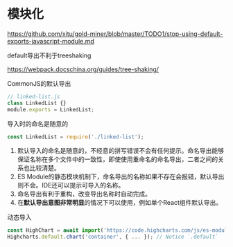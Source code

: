 # 模块化

https://github.com/xitu/gold-miner/blob/master/TODO1/stop-using-default-exports-javascript-module.md

default导出不利于treeshaking

https://webpack.docschina.org/guides/tree-shaking/


CommonJS的默认导出

```js
// linked-list.js
class LinkedList {}
module.exports = LinkedList;
```

导入时的命名是随意的

```js
const LinkedList = require('./linked-list');
```

1. 默认导入的命名是随意的，不经意的拼写错误不会有任何提示。命名导出能够保证名称在多个文件中的一致性，即使使用重命名的命名导出，二者之间的关系也比较清楚。
1. ES Module的静态模块机制下，命名导出的名称如果不存在会报错，默认导出则不会。IDE还可以提示可导入的名称。
1. 命名导出有利于重构，改变导出名称时自动完成。
1. 在**默认导出意图非常明显**的情况下可以使用，例如单个React组件默认导出。


动态导入

```js
const HighChart = await import('https://code.highcharts.com/js/es-modules/masters/highcharts.src.js');
Highcharts.default.chart('container', { ... }); // Notice `.default`
```
